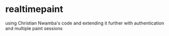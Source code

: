 # realtimepaint
using Christian Nwamba's code and extending it further with authentication and multiple paint sessions
